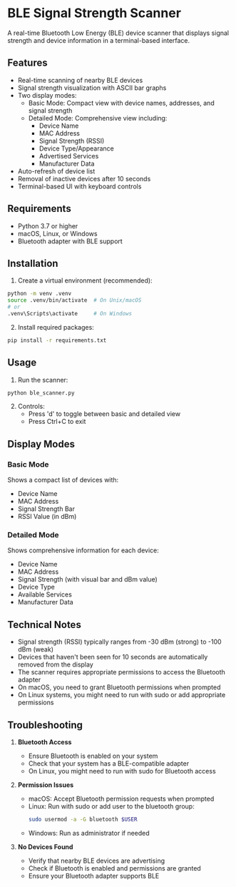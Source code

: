 # BLE Signal Strength Scanner

A real-time Bluetooth Low Energy (BLE) device scanner that displays signal strength and device information in a terminal-based interface.

## Features

- Real-time scanning of nearby BLE devices
- Signal strength visualization with ASCII bar graphs
- Two display modes:
  - Basic Mode: Compact view with device names, addresses, and signal strength
  - Detailed Mode: Comprehensive view including:
    - Device Name
    - MAC Address
    - Signal Strength (RSSI)
    - Device Type/Appearance
    - Advertised Services
    - Manufacturer Data
- Auto-refresh of device list
- Removal of inactive devices after 10 seconds
- Terminal-based UI with keyboard controls

## Requirements

- Python 3.7 or higher
- macOS, Linux, or Windows
- Bluetooth adapter with BLE support

## Installation

1. Create a virtual environment (recommended):
```bash
python -m venv .venv
source .venv/bin/activate  # On Unix/macOS
# or
.venv\Scripts\activate     # On Windows
```

2. Install required packages:
```bash
pip install -r requirements.txt
```

## Usage

1. Run the scanner:
```bash
python ble_scanner.py
```

2. Controls:
   - Press 'd' to toggle between basic and detailed view
   - Press Ctrl+C to exit

## Display Modes

### Basic Mode
Shows a compact list of devices with:
- Device Name
- MAC Address
- Signal Strength Bar
- RSSI Value (in dBm)

### Detailed Mode
Shows comprehensive information for each device:
- Device Name
- MAC Address
- Signal Strength (with visual bar and dBm value)
- Device Type
- Available Services
- Manufacturer Data

## Technical Notes

- Signal strength (RSSI) typically ranges from -30 dBm (strong) to -100 dBm (weak)
- Devices that haven't been seen for 10 seconds are automatically removed from the display
- The scanner requires appropriate permissions to access the Bluetooth adapter
- On macOS, you need to grant Bluetooth permissions when prompted
- On Linux systems, you might need to run with sudo or add appropriate permissions

## Troubleshooting

1. **Bluetooth Access**
   - Ensure Bluetooth is enabled on your system
   - Check that your system has a BLE-compatible adapter
   - On Linux, you might need to run with sudo for Bluetooth access

2. **Permission Issues**
   - macOS: Accept Bluetooth permission requests when prompted
   - Linux: Run with sudo or add user to the bluetooth group:
     ```bash
     sudo usermod -a -G bluetooth $USER
     ```
   - Windows: Run as administrator if needed

3. **No Devices Found**
   - Verify that nearby BLE devices are advertising
   - Check if Bluetooth is enabled and permissions are granted
   - Ensure your Bluetooth adapter supports BLE